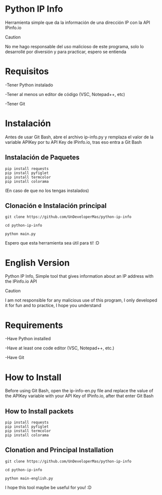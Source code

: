 # Python IP Info
Herramienta simple que da la información de una dirección IP con la API IPinfo.io 

> [!CAUTION]
> No me hago responsable del uso malicioso de este programa, solo lo desarrollé por diversión y 
> para practicar, espero se entienda

# Requisitos
-Tener Python instalado

-Tener al menos un editor de código (VSC, Notepad++, etc)

-Tener Git

# Instalación 
Antes de usar Git Bash, abre el archivo ip-info.py y remplaza el valor de la variable APIKey por tu API Key de 
IPinfo.io, tras eso entra a Git Bash

## Instalación de Paquetes
```
pip install requests
pip install pyfiglet
pip install termcolor
pip install colorama
```
(En caso de que no los tengas instalados)

## Clonación e Instalación principal
```
git clone https://github.com/UnDeveloperMas/python-ip-info
```

```
cd python-ip-info
```

```
python main.py
```

Espero que esta herramienta sea útil para ti! :D



# English Version
Python IP Info, Simple tool that gives information about an IP address with the IPinfo.io API 

> [!CAUTION]
> I am not responsible for any malicious use of this program, I only developed it for fun and 
> to practice, I hope you understand

# Requirements
-Have Python installed

-Have at least one code editor (VSC, Notepad++, etc.)

-Have Git

# How to Install
Before using Git Bash, open the ip-info-en.py file and replace the value of the APIKey variable with your API Key of
IPinfo.io, after that enter Git Bash

## How to Install packets
```
pip install requests
pip install pyfiglet
pip install termcolor
pip install colorama
```

## Clonation and Principal Installation
```
git clone https://github.com/UnDeveloperMas/python-ip-info
```

```
cd python-ip-info
```

```
python main-english.py
```

I hope this tool maybe be useful for you! :D
